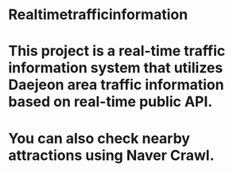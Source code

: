 # Realtimetrafficinformation

# This project is a real-time traffic information system that utilizes Daejeon area traffic information based on real-time public API.

# You can also check nearby attractions using Naver Crawl.
